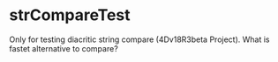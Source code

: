 # strCompareTest
Only for testing diacritic string compare (4Dv18R3beta Project). What is fastet alternative to compare?
